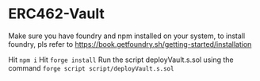 # ERC462-Vault
Make sure you have foundry and npm installed on your system, to install foundry, pls refer to https://book.getfoundry.sh/getting-started/installation

Hit `npm i`
Hit `forge install`
Run the script deployVault.s.sol using the command `forge script script/deployVault.s.sol`
